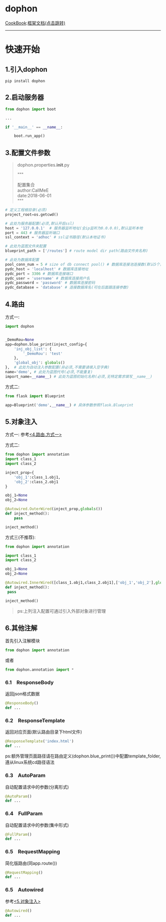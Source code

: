 # dophon
[CookBook](dophon.blog):[框架文档(点击跳转)](dophon.blog)


---
# 快速开始

## 1.引入dophon

```
pip install dophon
```

## 2.启动服务器

```python
from dophon import boot

...

if '__main__' == __name__:

    boot.run_app()
```

## 3.配置文件参数


> dophon.properties.__init__.py
>
> """<div/>
> 配置集合<div/>
> author:CallMeE<div/>
> date:2018-06-01<div/>
> """

```python
# 定义工程根目录(必须)
project_root=os.getcwd()

# 此处为服务器配置(必须,默认开启ssl)
host = '127.0.0.1'  # 服务器监听地址(全ip监听为0.0.0.0),默认监听本地
port = 443 # 服务器监听端口
ssl_context = 'adhoc' # ssl证书路径(默认本地证书)

# 此处为蓝图文件夹配置
blueprint_path = ['/routes'] # route model dir path(路由文件夹名称)

# 此处为数据库配置
pool_conn_num = 5 # size of db connect pool() # 数据库连接池连接数(默认5个)
pydc_host = 'localhost' # 数据库连接地址
pydc_port = 3306 # 数据库连接端口
pydc_user = 'username' # 数据库连接用户名
pydc_password = 'password' # 数据库连接密码
pydc_database = 'database' # 连接数据库名(可在后面跟连接参数)
```

## 4.路由

<span id="to4routeOne">方式一:</span>

```python
import dophon


_DemoRou=None
app=dophon.blue_print(inject_config={
    'inj_obj_list': {
        '_DemoRou': 'test'
    },
    'global_obj': globals()
},  # 此处为自动注入参数配置(非必须,不需要请填入空字典)
name='demo', # 此处为蓝图代号(必须,不能重复)
import_name=__name__) # 此处为蓝图初始化名称(必须,无特定需求填写__name__)
```

方式二:
```python
from flask import Blueprint

app=Blueprint('demo',__name__) # 具体参数参照flask.Blueprint
```

## <span id = "to5Autowired">5.对象注入</span>

方式一: 参考<a href="#to4routeOne"><4.路由.方式一></a>

方式二:

```python
from dophon import annotation
import class_1
import class_2

inject_prop={
    'obj_1':class_1.obj1,
    'obj_2':class_2.obj1
}

obj_1=None
obj_2=None

@Autowired.OuterWired(inject_prop,globals())
def inject_method():
    pass

inject_method()
```

方式三(不推荐):

```python
from dophon import annotation

import class_1
import class_2

obj_1=None
obj_2=None

@Autowired.InnerWired([class_1.obj1,class_2.obj1],['obj_1','obj_2'],globals())
def inject_method():
 pass

inject_method()
```
> ps:上列注入配置可通过引入外部对象进行管理

## 6.其他注解

首先引入注解模块
```python
from dophon import annotation
```

或者

```python
from dophon.annotation import *
```

### 6.1    ResponseBody

返回json格式数据
```python
@ResponseBody()
def ...
```
### 6.2    ResponseTemplate

返回对应页面(默认路由目录下html文件)
```python
@ResponseTemplate('index.html')
def ...
```
ps:额外管理页面路径请在路由定义(dophon.blue_print())中配置template_folder,遵从linux系统cd路径语法

### 6.3    AutoParam

自动配置请求中的参数(分离形式)
```python
@AutoParam()
def ...
```

### 6.4    FullParam

自动配置请求中的参数(集中形式)
```python
@FullParam()
def ...
```

### 6.5    RequestMapping

简化版路由(同app.route())
```python
@RequestMapping()
def ...
```

### 6.5    Autowired

参考<a href="#to5Autowired"><5.对象注入></a>
```python
@Autowired()
def ...
```